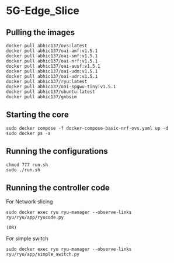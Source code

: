 # 5G-Edge_Slice
## Pulling the images
```
docker pull abhic137/ovs:latest
docker pull abhic137/oai-amf:v1.5.1
docker pull abhic137/oai-smf:v1.5.1
docker pull abhic137/oai-nrf:v1.5.1
docker pull abhic137/oai-ausf:v1.5.1
docker pull abhic137/oai-udm:v1.5.1
docker pull abhic137/oai-udr:v1.5.1
docker pull abhic137/ryu:latest
docker pull abhic137/oai-spgwu-tiny:v1.5.1
docker pull abhic137/ubuntu:latest
docker pull abhic137/gnbsim
```
## Starting the core
```
sudo docker compose -f docker-compose-basic-nrf-ovs.yaml up -d
sudo docker ps -a

```
## Running the configurations
```
chmod 777 run.sh
sudo ./run.sh
```
## Running the controller code

For Network slicing
```
sudo docker exec ryu ryu-manager --observe-links ryu/ryu/app/ryucode.py
```
```(OR)```

For simple switch
```
sudo docker exec ryu ryu-manager --observe-links ryu/ryu/app/simple_switch.py 
```
